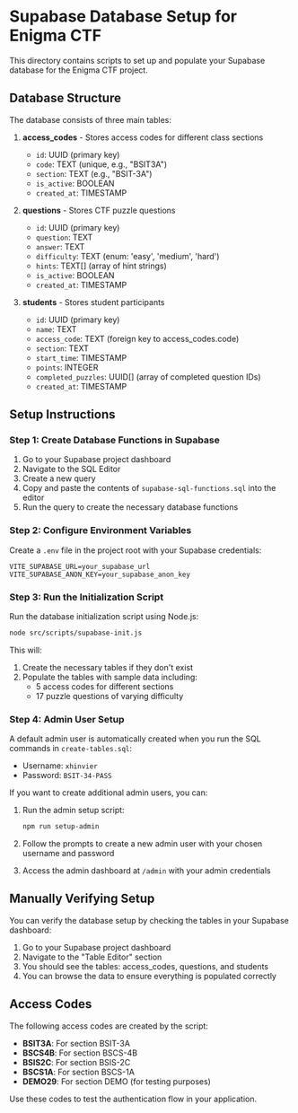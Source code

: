 # Supabase Database Setup for Enigma CTF

This directory contains scripts to set up and populate your Supabase database for the Enigma CTF project.

## Database Structure

The database consists of three main tables:

1. **access_codes** - Stores access codes for different class sections
   - `id`: UUID (primary key)
   - `code`: TEXT (unique, e.g., "BSIT3A")
   - `section`: TEXT (e.g., "BSIT-3A")
   - `is_active`: BOOLEAN
   - `created_at`: TIMESTAMP

2. **questions** - Stores CTF puzzle questions
   - `id`: UUID (primary key)
   - `question`: TEXT
   - `answer`: TEXT
   - `difficulty`: TEXT (enum: 'easy', 'medium', 'hard')
   - `hints`: TEXT[] (array of hint strings)
   - `is_active`: BOOLEAN
   - `created_at`: TIMESTAMP

3. **students** - Stores student participants
   - `id`: UUID (primary key)
   - `name`: TEXT
   - `access_code`: TEXT (foreign key to access_codes.code)
   - `section`: TEXT
   - `start_time`: TIMESTAMP
   - `points`: INTEGER
   - `completed_puzzles`: UUID[] (array of completed question IDs)
   - `created_at`: TIMESTAMP

## Setup Instructions

### Step 1: Create Database Functions in Supabase

1. Go to your Supabase project dashboard
2. Navigate to the SQL Editor
3. Create a new query
4. Copy and paste the contents of `supabase-sql-functions.sql` into the editor
5. Run the query to create the necessary database functions

### Step 2: Configure Environment Variables

Create a `.env` file in the project root with your Supabase credentials:

```
VITE_SUPABASE_URL=your_supabase_url
VITE_SUPABASE_ANON_KEY=your_supabase_anon_key
```

### Step 3: Run the Initialization Script

Run the database initialization script using Node.js:

```bash
node src/scripts/supabase-init.js
```

This will:
1. Create the necessary tables if they don't exist
2. Populate the tables with sample data including:
   - 5 access codes for different sections
   - 17 puzzle questions of varying difficulty

### Step 4: Admin User Setup

A default admin user is automatically created when you run the SQL commands in `create-tables.sql`:

- Username: `xhinvier`
- Password: `BSIT-34-PASS`

If you want to create additional admin users, you can:

1. Run the admin setup script:
   ```bash
   npm run setup-admin
   ```

2. Follow the prompts to create a new admin user with your chosen username and password

3. Access the admin dashboard at `/admin` with your admin credentials

## Manually Verifying Setup

You can verify the database setup by checking the tables in your Supabase dashboard:

1. Go to your Supabase project dashboard
2. Navigate to the "Table Editor" section
3. You should see the tables: access_codes, questions, and students
4. You can browse the data to ensure everything is populated correctly

## Access Codes

The following access codes are created by the script:

- **BSIT3A**: For section BSIT-3A
- **BSCS4B**: For section BSCS-4B
- **BSIS2C**: For section BSIS-2C
- **BSCS1A**: For section BSCS-1A
- **DEMO29**: For section DEMO (for testing purposes)

Use these codes to test the authentication flow in your application.